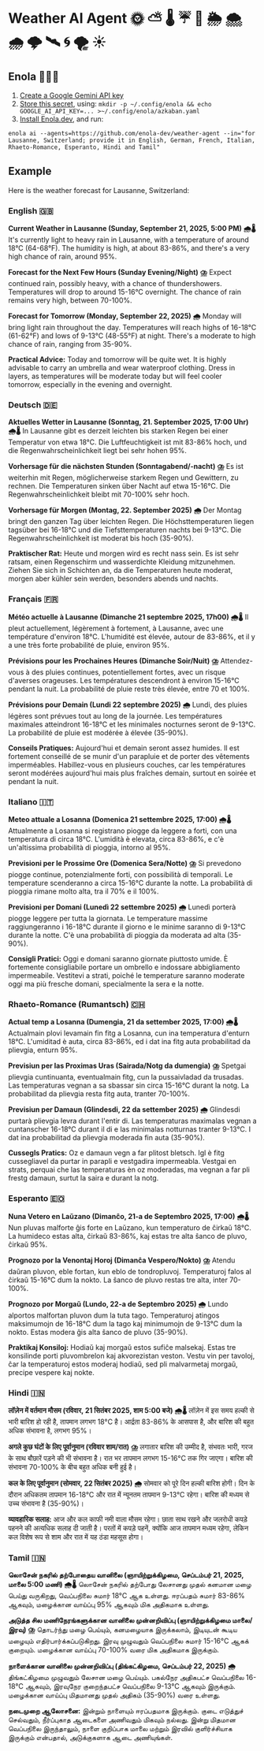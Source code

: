 # Weather AI Agent 🌞 ⛅ 🌡️ ☔ 🌈 🌦️ 🌨️ 🌧️ 🌩️ 🛰️ 🌀 🌪️ ☀️

## Enola 🕵🏾‍♀️

1. [Create a Google Gemini API key](https://aistudio.google.com/apikey)
1. [Store this secret](https://docs.enola.dev/use/secret/), using: `mkdir -p ~/.config/enola && echo GOOGLE_AI_API_KEY=... >~/.config/enola/azkaban.yaml`
1. [Install Enola.dev](https://docs.enola.dev/use/), and run:

`enola ai --agents=https://github.com/enola-dev/weather-agent --in="for Lausanne, Switzerland; provide it in English, German, French, Italian, Rhaeto-Romance, Esperanto, Hindi and Tamil"`

## Example

Here is the weather forecast for Lausanne, Switzerland:

### English 🇬🇧

**Current Weather in Lausanne (Sunday, September 21, 2025, 5:00 PM) 🌧️🌡️**
It's currently light to heavy rain in Lausanne, with a temperature of around 18°C (64-68°F). The humidity is high, at about 83-86%, and there's a very high chance of rain, around 95%.

**Forecast for the Next Few Hours (Sunday Evening/Night) ⛈️**
Expect continued rain, possibly heavy, with a chance of thundershowers. Temperatures will drop to around 15-16°C overnight. The chance of rain remains very high, between 70-100%.

**Forecast for Tomorrow (Monday, September 22, 2025) 🌧️**
Monday will bring light rain throughout the day. Temperatures will reach highs of 16-18°C (61-62°F) and lows of 9-13°C (48-55°F) at night. There's a moderate to high chance of rain, ranging from 35-90%.

**Practical Advice:**
Today and tomorrow will be quite wet. It is highly advisable to carry an umbrella and wear waterproof clothing. Dress in layers, as temperatures will be moderate today but will feel cooler tomorrow, especially in the evening and overnight.

### Deutsch 🇩🇪

**Aktuelles Wetter in Lausanne (Sonntag, 21. September 2025, 17:00 Uhr) 🌧️🌡️**
In Lausanne gibt es derzeit leichten bis starken Regen bei einer Temperatur von etwa 18°C. Die Luftfeuchtigkeit ist mit 83-86% hoch, und die Regenwahrscheinlichkeit liegt bei sehr hohen 95%.

**Vorhersage für die nächsten Stunden (Sonntagabend/-nacht) ⛈️**
Es ist weiterhin mit Regen, möglicherweise starkem Regen und Gewittern, zu rechnen. Die Temperaturen sinken über Nacht auf etwa 15-16°C. Die Regenwahrscheinlichkeit bleibt mit 70-100% sehr hoch.

**Vorhersage für Morgen (Montag, 22. September 2025) 🌧️**
Der Montag bringt den ganzen Tag über leichten Regen. Die Höchsttemperaturen liegen tagsüber bei 16-18°C und die Tiefsttemperaturen nachts bei 9-13°C. Die Regenwahrscheinlichkeit ist moderat bis hoch (35-90%).

**Praktischer Rat:**
Heute und morgen wird es recht nass sein. Es ist sehr ratsam, einen Regenschirm und wasserdichte Kleidung mitzunehmen. Ziehen Sie sich in Schichten an, da die Temperaturen heute moderat, morgen aber kühler sein werden, besonders abends und nachts.

### Français 🇫🇷

**Météo actuelle à Lausanne (Dimanche 21 septembre 2025, 17h00) 🌧️🌡️**
Il pleut actuellement, légèrement à fortement, à Lausanne, avec une température d'environ 18°C. L'humidité est élevée, autour de 83-86%, et il y a une très forte probabilité de pluie, environ 95%.

**Prévisions pour les Prochaines Heures (Dimanche Soir/Nuit) ⛈️**
Attendez-vous à des pluies continues, potentiellement fortes, avec un risque d'averses orageuses. Les températures descendront à environ 15-16°C pendant la nuit. La probabilité de pluie reste très élevée, entre 70 et 100%.

**Prévisions pour Demain (Lundi 22 septembre 2025) 🌧️**
Lundi, des pluies légères sont prévues tout au long de la journée. Les températures maximales atteindront 16-18°C et les minimales nocturnes seront de 9-13°C. La probabilité de pluie est modérée à élevée (35-90%).

**Conseils Pratiques:**
Aujourd'hui et demain seront assez humides. Il est fortement conseillé de se munir d'un parapluie et de porter des vêtements imperméables. Habillez-vous en plusieurs couches, car les températures seront modérées aujourd'hui mais plus fraîches demain, surtout en soirée et pendant la nuit.

### Italiano 🇮🇹

**Meteo attuale a Losanna (Domenica 21 settembre 2025, 17:00) 🌧️🌡️**
Attualmente a Losanna si registrano piogge da leggere a forti, con una temperatura di circa 18°C. L'umidità è elevata, circa 83-86%, e c'è un'altissima probabilità di pioggia, intorno al 95%.

**Previsioni per le Prossime Ore (Domenica Sera/Notte) ⛈️**
Si prevedono piogge continue, potenzialmente forti, con possibilità di temporali. Le temperature scenderanno a circa 15-16°C durante la notte. La probabilità di pioggia rimane molto alta, tra il 70% e il 100%.

**Previsioni per Domani (Lunedì 22 settembre 2025) 🌧️**
Lunedì porterà piogge leggere per tutta la giornata. Le temperature massime raggiungeranno i 16-18°C durante il giorno e le minime saranno di 9-13°C durante la notte. C'è una probabilità di pioggia da moderata ad alta (35-90%).

**Consigli Pratici:**
Oggi e domani saranno giornate piuttosto umide. È fortemente consigliabile portare un ombrello e indossare abbigliamento impermeabile. Vestitevi a strati, poiché le temperature saranno moderate oggi ma più fresche domani, specialmente la sera e la notte.

### Rhaeto-Romance (Rumantsch) 🇨🇭

**Actual temp a Losanna (Dumengia, 21 da settember 2025, 17:00) 🌧️🌡️**
Actualmain plovi levamain fin fitg a Losanna, cun ina temperatura d'enturn 18°C. L'umiditad è auta, circa 83-86%, ed i dat ina fitg auta probabilitad da plievgia, enturn 95%.

**Previsiun per las Proximas Uras (Sairada/Notg da dumengia) ⛈️**
Spetgai plievgia cuntinuanta, eventualmain fitg, cun la pussaivladad da trusadas. Las temperaturas vegnan a sa sbassar sin circa 15-16°C durant la notg. La probabilitad da plievgia resta fitg auta, tranter 70-100%.

**Previsiun per Damaun (Glindesdi, 22 da settember 2025) 🌧️**
Glindesdi purtarà plievgia levra durant l'entir di. Las temperaturas maximalas vegnan a cuntanscher 16-18°C durant il di e las minimalas notturnas tranter 9-13°C. I dat ina probabilitad da plievgia moderada fin auta (35-90%).

**Cussegls Pratics:**
Oz e damaun vegn a far plitost bletsch. Igl è fitg cussegliavel da purtar in parapli e vestgadira impermeabla. Vestgai en strats, perquai che las temperaturas èn oz moderadas, ma vegnan a far pli frestg damaun, surtut la saira e durant la notg.

### Esperanto 🇪🇴

**Nuna Vetero en Laŭzano (Dimanĉo, 21-a de Septembro 2025, 17:00) 🌧️🌡️**
Nun pluvas malforte ĝis forte en Laŭzano, kun temperaturo de ĉirkaŭ 18°C. La humideco estas alta, ĉirkaŭ 83-86%, kaj estas tre alta ŝanco de pluvo, ĉirkaŭ 95%.

**Prognozo por la Venontaj Horoj (Dimanĉa Vespero/Nokto) ⛈️**
Atendu daŭran pluvon, eble fortan, kun eblo de tondropluvoj. Temperaturoj falos al ĉirkaŭ 15-16°C dum la nokto. La ŝanco de pluvo restas tre alta, inter 70-100%.

**Prognozo por Morgaŭ (Lundo, 22-a de Septembro 2025) 🌧️**
Lundo alportos malfortan pluvon dum la tuta tago. Temperaturoj atingos maksimumojn de 16-18°C dum la tago kaj minimumojn de 9-13°C dum la nokto. Estas modera ĝis alta ŝanco de pluvo (35-90%).

**Praktikaj Konsiloj:**
Hodiaŭ kaj morgaŭ estos sufiĉe malsekaj. Estas tre konsilinde porti pluvombrelon kaj akvorezistan veston. Vestu vin per tavoloj, ĉar la temperaturoj estos moderaj hodiaŭ, sed pli malvarmetaj morgaŭ, precipe vespere kaj nokte.

### Hindi 🇮🇳

**लॉज़ेन में वर्तमान मौसम (रविवार, 21 सितंबर 2025, शाम 5:00 बजे) 🌧️🌡️**
लॉज़ेन में इस समय हल्की से भारी बारिश हो रही है, तापमान लगभग 18°C है। आर्द्रता 83-86% के आसपास है, और बारिश की बहुत अधिक संभावना है, लगभग 95%।

**अगले कुछ घंटों के लिए पूर्वानुमान (रविवार शाम/रात) ⛈️**
लगातार बारिश की उम्मीद है, संभवतः भारी, गरज के साथ बौछारें पड़ने की भी संभावना है। रात भर तापमान लगभग 15-16°C तक गिर जाएगा। बारिश की संभावना 70-100% के बीच बहुत अधिक बनी हुई है।

**कल के लिए पूर्वानुमान (सोमवार, 22 सितंबर 2025) 🌧️**
सोमवार को पूरे दिन हल्की बारिश होगी। दिन के दौरान अधिकतम तापमान 16-18°C और रात में न्यूनतम तापमान 9-13°C रहेगा। बारिश की मध्यम से उच्च संभावना है (35-90%)।

**व्यावहारिक सलाह:**
आज और कल काफी नमी वाला मौसम रहेगा। छाता साथ रखने और जलरोधी कपड़े पहनने की अत्यधिक सलाह दी जाती है। परतों में कपड़े पहनें, क्योंकि आज तापमान मध्यम रहेगा, लेकिन कल विशेष रूप से शाम और रात में यह ठंडा महसूस होगा।

### Tamil 🇮🇳

**லொசேன் நகரில் தற்போதைய வானிலை (ஞாயிற்றுக்கிழமை, செப்டம்பர் 21, 2025, மாலை 5:00 மணி) 🌧️🌡️**
லொசேன் நகரில் தற்போது லேசானது முதல் கனமான மழை பெய்து வருகிறது, வெப்பநிலை சுமார் 18°C ஆக உள்ளது. ஈரப்பதம் சுமார் 83-86% ஆகவும், மழைக்கான வாய்ப்பு 95% ஆகவும் மிக அதிகமாக உள்ளது.

**அடுத்த சில மணிநேரங்களுக்கான வானிலை முன்னறிவிப்பு (ஞாயிற்றுக்கிழமை மாலை/இரவு) ⛈️**
தொடர்ந்து மழை பெய்யும், கனமழையாக இருக்கலாம், இடியுடன் கூடிய மழையும் எதிர்பார்க்கப்படுகிறது. இரவு முழுவதும் வெப்பநிலை சுமார் 15-16°C ஆகக் குறையும். மழைக்கான வாய்ப்பு 70-100% வரை மிக அதிகமாக இருக்கும்.

**நாளைக்கான வானிலை முன்னறிவிப்பு (திங்கட்கிழமை, செப்டம்பர் 22, 2025) 🌧️**
திங்கட்கிழமை முழுவதும் லேசான மழை பெய்யும். பகல்நேர அதிகபட்ச வெப்பநிலை 16-18°C ஆகவும், இரவுநேர குறைந்தபட்ச வெப்பநிலை 9-13°C ஆகவும் இருக்கும். மழைக்கான வாய்ப்பு மிதமானது முதல் அதிகம் (35-90%) வரை உள்ளது.

**நடைமுறை ஆலோசனை:**
இன்றும் நாளையும் ஈரப்பதமாக இருக்கும். குடை எடுத்துச் செல்வதும், நீர்ப்புகாத ஆடைகளை அணிவதும் மிகவும் நல்லது. இன்று மிதமான வெப்பநிலை இருந்தாலும், நாளை குறிப்பாக மாலை மற்றும் இரவில் குளிர்ச்சியாக இருக்கும் என்பதால், அடுக்குகளாக ஆடை அணியுங்கள்.

<!-- DO NOT MODIFY here; @see tools/agents/update-docs.bash -->
